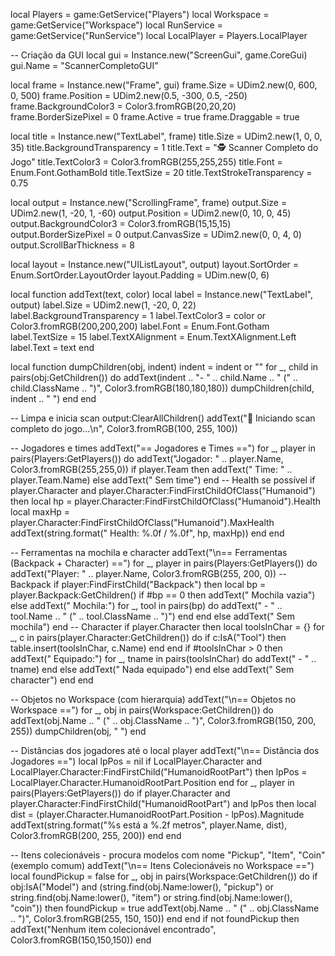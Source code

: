 local Players = game:GetService("Players")
local Workspace = game:GetService("Workspace")
local RunService = game:GetService("RunService")
local LocalPlayer = Players.LocalPlayer

-- Criação da GUI
local gui = Instance.new("ScreenGui", game.CoreGui)
gui.Name = "ScannerCompletoGUI"

local frame = Instance.new("Frame", gui)
frame.Size = UDim2.new(0, 600, 0, 500)
frame.Position = UDim2.new(0.5, -300, 0.5, -250)
frame.BackgroundColor3 = Color3.fromRGB(20,20,20)
frame.BorderSizePixel = 0
frame.Active = true
frame.Draggable = true

local title = Instance.new("TextLabel", frame)
title.Size = UDim2.new(1, 0, 0, 35)
title.BackgroundTransparency = 1
title.Text = "🕵️ Scanner Completo do Jogo"
title.TextColor3 = Color3.fromRGB(255,255,255)
title.Font = Enum.Font.GothamBold
title.TextSize = 20
title.TextStrokeTransparency = 0.75

local output = Instance.new("ScrollingFrame", frame)
output.Size = UDim2.new(1, -20, 1, -60)
output.Position = UDim2.new(0, 10, 0, 45)
output.BackgroundColor3 = Color3.fromRGB(15,15,15)
output.BorderSizePixel = 0
output.CanvasSize = UDim2.new(0, 0, 4, 0)
output.ScrollBarThickness = 8

local layout = Instance.new("UIListLayout", output)
layout.SortOrder = Enum.SortOrder.LayoutOrder
layout.Padding = UDim.new(0, 6)

local function addText(text, color)
	local label = Instance.new("TextLabel", output)
	label.Size = UDim2.new(1, -20, 0, 22)
	label.BackgroundTransparency = 1
	label.TextColor3 = color or Color3.fromRGB(200,200,200)
	label.Font = Enum.Font.Gotham
	label.TextSize = 15
	label.TextXAlignment = Enum.TextXAlignment.Left
	label.Text = text
end

local function dumpChildren(obj, indent)
	indent = indent or ""
	for _, child in pairs(obj:GetChildren()) do
		addText(indent .. "- " .. child.Name .. " (" .. child.ClassName .. ")", Color3.fromRGB(180,180,180))
		dumpChildren(child, indent .. "  ")
	end
end

-- Limpa e inicia scan
output:ClearAllChildren()
addText("🚀 Iniciando scan completo do jogo...\n", Color3.fromRGB(100, 255, 100))

-- Jogadores e times
addText("== Jogadores e Times ==")
for _, player in pairs(Players:GetPlayers()) do
	addText("Jogador: " .. player.Name, Color3.fromRGB(255,255,0))
	if player.Team then
		addText("  Time: " .. player.Team.Name)
	else
		addText("  Sem time")
	end
	-- Health se possível
	if player.Character and player.Character:FindFirstChildOfClass("Humanoid") then
		local hp = player.Character:FindFirstChildOfClass("Humanoid").Health
		local maxHp = player.Character:FindFirstChildOfClass("Humanoid").MaxHealth
		addText(string.format("  Health: %.0f / %.0f", hp, maxHp))
	end
end

-- Ferramentas na mochila e character
addText("\n== Ferramentas (Backpack + Character) ==")
for _, player in pairs(Players:GetPlayers()) do
	addText("Player: " .. player.Name, Color3.fromRGB(255, 200, 0))
	-- Backpack
	if player:FindFirstChild("Backpack") then
		local bp = player.Backpack:GetChildren()
		if #bp == 0 then
			addText("  Mochila vazia")
		else
			addText("  Mochila:")
			for _, tool in pairs(bp) do
				addText("    - " .. tool.Name .. " (" .. tool.ClassName .. ")")
			end
		end
	else
		addText("  Sem mochila")
	end
	-- Character
	if player.Character then
		local toolsInChar = {}
		for _, c in pairs(player.Character:GetChildren()) do
			if c:IsA("Tool") then
				table.insert(toolsInChar, c.Name)
			end
		end
		if #toolsInChar > 0 then
			addText("  Equipado:")
			for _, tname in pairs(toolsInChar) do
				addText("    - " .. tname)
			end
		else
			addText("  Nada equipado")
		end
	else
		addText("  Sem character")
	end
end

-- Objetos no Workspace (com hierarquia)
addText("\n== Objetos no Workspace ==")
for _, obj in pairs(Workspace:GetChildren()) do
	addText(obj.Name .. " (" .. obj.ClassName .. ")", Color3.fromRGB(150, 200, 255))
	dumpChildren(obj, "  ")
end

-- Distâncias dos jogadores até o local player
addText("\n== Distância dos Jogadores ==")
local lpPos = nil
if LocalPlayer.Character and LocalPlayer.Character:FindFirstChild("HumanoidRootPart") then
	lpPos = LocalPlayer.Character.HumanoidRootPart.Position
end
for _, player in pairs(Players:GetPlayers()) do
	if player.Character and player.Character:FindFirstChild("HumanoidRootPart") and lpPos then
		local dist = (player.Character.HumanoidRootPart.Position - lpPos).Magnitude
		addText(string.format("%s está a %.2f metros", player.Name, dist), Color3.fromRGB(200, 255, 200))
	end
end

-- Itens colecionáveis - procura modelos com nome "Pickup", "Item", "Coin" (exemplo comum)
addText("\n== Itens Colecionáveis no Workspace ==")
local foundPickup = false
for _, obj in pairs(Workspace:GetChildren()) do
	if obj:IsA("Model") and (string.find(obj.Name:lower(), "pickup") or string.find(obj.Name:lower(), "item") or string.find(obj.Name:lower(), "coin")) then
		foundPickup = true
		addText(obj.Name .. " (" .. obj.ClassName .. ")", Color3.fromRGB(255, 150, 150))
	end
end
if not foundPickup then
	addText("Nenhum item colecionável encontrado", Color3.fromRGB(150,150,150))
end
